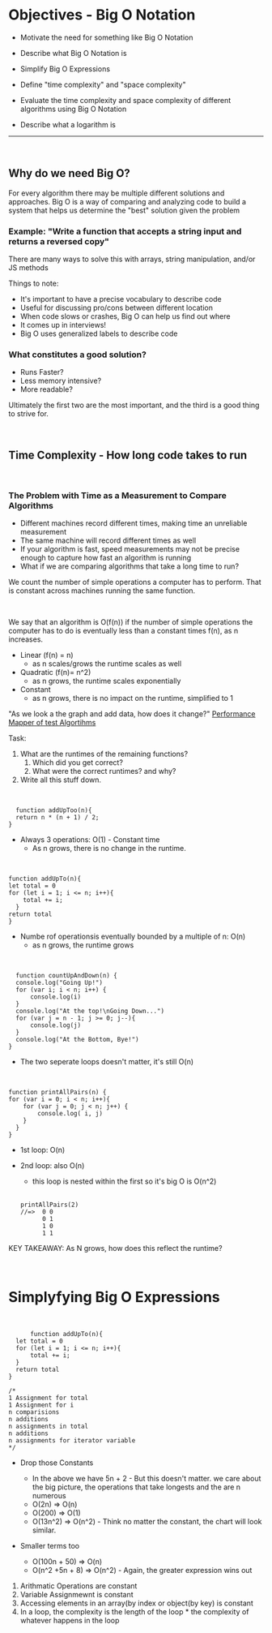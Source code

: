# Objectives - Big O Notation

- Motivate the need for something like Big O Notation
- Describe what Big O Notation is
- Simplify Big O Expressions
- Define "time complexity" and "space complexity"
- Evaluate the time complexity and space complexity of
  different algorithms using Big O Notation

- Describe what a logarithm is

---
<br>


## Why do we need Big O?

For every algorithm there may be multiple different solutions and approaches. Big O is a way of comparing and analyzing code to build a system that helps us determine the "best" solution given the problem

### Example: "Write a function that accepts a string input and returns a reversed copy"

There are many ways to solve this with arrays, string manipulation, and/or JS methods

Things to note:

- It's important to have a precise vocabulary to describe code
- Useful for discussing pro/cons between different location
- When code slows or crashes, Big O can help us find out where
- It comes up in interviews!
- Big O uses generalized labels to describe code
  <br>

### What constitutes a good solution?

- Runs Faster?
- Less memory intensive?
- More readable?

Ultimately the first two are the most important, and the third is a good thing to strive for.

<br>

## Time Complexity - How long code takes to run

<br>

### The Problem with Time as a Measurement to Compare Algorithms

- Different machines record different times, making time an unreliable measurement
- The same machine will record different times as well
- If your algorithm is fast, speed measurements may not be precise enough to capture how fast an algorithm is running
- What if we are comparing algorithms that take a long time to run?

We count the number of simple operations a computer has to perform. That is constant across machines running the same function.

<br>


We say that an algorithm is O(f(n)) if the number of simple operations the computer has to do is eventually less than a constant times f(n), as n increases.

- Linear (f(n) = n)
  - as n scales/grows the runtime scales as well
- Quadratic (f(n)= n^2)
  - as n grows, the runtime scales exponentially
- Constant
  - as n grows, there is no impact on the runtime, simplified to 1

"As we look a the graph and add data, how does it change?"
[Performance Mapper of test Algortihms](https://rithmschool.github.io/function-timer-demo/)

Task:

1. What are the runtimes of the remaining functions?
   1. Which did you get correct?
   2. What were the correct runtimes? and why?
2. Write all this stuff down.

<br>


      function addUpToo(n){
      return n * (n + 1) / 2;
    }

- Always 3 operations: O(1) - Constant time
  - As n grows, there is no change in the runtime.

<br>

    function addUpTo(n){
    let total = 0
    for (let i = 1; i <= n; i++){
        total += i;
      }
    return total
    }

- Numbe rof operationsis eventually bounded by a multiple of n: O(n)
  - as n grows, the runtime grows

<br>

      function countUpAndDown(n) {
      console.log("Going Up!")
      for (var i; i < n; i++) {
          console.log(i)
      }
      console.log("At the top!\nGoing Down...")
      for (var j = n - 1; j >= 0; j--){
          console.log(j)
      }
      console.log("At the Bottom, Bye!")
    }

- The two seperate loops doesn't matter, it's still O(n)

<br>

    function printAllPairs(n) {
    for (var i = 0; i < n; i++){
        for (var j = 0; j < n; j++) {
            console.log( i, j)
        }
      }
    }

- 1st loop: O(n)
- 2nd loop: also O(n)
  - this loop is nested within the first so it's big O is O(n^2)

  <br>

      printAllPairs(2)
      //=>  0 0
            0 1
            1 0
            1 1

KEY TAKEAWAY: As N grows, how does this reflect the runtime?

<br>

# Simplyfying Big O Expressions

<br>

          function addUpTo(n){
      let total = 0
      for (let i = 1; i <= n; i++){
          total += i;
      }
      return total
    }

    /*
    1 Assignment for total
    1 Assignment for i
    n comparisions
    n additions
    n assignments in total
    n additions
    n assignments for iterator variable
    */

- Drop those Constants

  - In the above we have 5n + 2 - But this doesn't matter. we care about the big picture, the operations that take longests and the are n numerous
  - O(2n) => O(n)
  - O(200) => O(1)
  - O(13n^2) => O(n^2) - Think no matter the constant, the chart will look similar.

- Smaller terms too
  - O(100n + 50) => O(n)
  - O(n^2 +5n + 8) => O(n^2) - Again, the greater expression wins out

1. Arithmatic Operations are constant
2. Variable Assignmewnt is constant
3. Accessing elements in an array(by index or object(by key) is constant
4. In a loop, the complexity is the length of the loop \* the complexity of whatever happens in the loop

